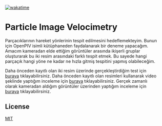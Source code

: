 [![wakatime](https://wakatime.com/badge/user/3c7a50f7-fbe6-44cd-bb8b-623bd7ce08b2/project/56fcd503-86b0-44d3-b04e-475aec8415a3.svg)](https://wakatime.com/badge/user/3c7a50f7-fbe6-44cd-bb8b-623bd7ce08b2/project/56fcd503-86b0-44d3-b04e-475aec8415a3)

# Particle Image Velocimetry

Parçacıklarının hareket yönlerinin tespit edilmesini hedeflemekteyim. Bunun için OpenPIV isimli kütüphaneden faydalanarak bir deneme yapacağım. Amacım kameradan elde ettiğim görüntüler arasında ikişerli gruplar oluşturarak bu iki resim arasındaki farklı tespit etmek. Bu sayede hangi parçaçık hangi yöne ne kadar ne hızla gitmiş tespitini yapmış olabileceğim.

Daha önceden kayıtlı olan iki resim üzerinde gerçekleştirdiğim test için [buraya](./main.ipynb) tıklayabilirsiniz.
Daha önceden kayıtlı olan resimleri kullanarak video şeklinde yaptığım inceleme için [buraya](.test.py) tıklayabilirsiniz.
Gerçek zamanlı olarak kameradan aldığım görüntüler üzerinden yaptığım inceleme için [buraya](#) tıklayabilirsiniz.


## License
[MIT](LICENSE)
